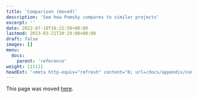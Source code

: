 ```yaml
---
title: 'Comparison (moved)'
description: 'See how Pomsky compares to similar projects'
excerpt: ''
date: 2022-07-10T16:21:58+00:00
lastmod: 2023-03-21T20:29:00+00:00
draft: false
images: []
menu:
  docs:
    parent: 'reference'
weight: 111111
headExt: '<meta http-equiv="refresh" content="0; url=/docs/appendix/comparison/" />'
---
```


This page was moved [here](/docs/appendix/comparison/).
